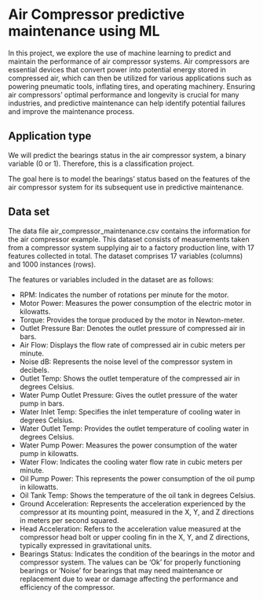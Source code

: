 # Air Compressor predictive maintenance using ML

In this project, we explore the use of machine learning to predict and maintain the performance of air compressor systems. Air compressors are essential devices that convert power into potential energy stored in compressed air, which can then be utilized for various applications such as powering pneumatic tools, inflating tires, and operating machinery. Ensuring air compressors’ optimal performance and longevity is crucial for many industries, and predictive maintenance can help identify potential failures and improve the maintenance process.

## Application type
We will predict the bearings status in the air compressor system, a binary variable (0 or 1). Therefore, this is a classification project.

The goal here is to model the bearings’ status based on the features of the air compressor system for its subsequent use in predictive maintenance.

## Data set
The data file air_compressor_maintenance.csv contains the information for the air compressor example. This dataset consists of measurements taken from a compressor system supplying air to a factory production line, with 17 features collected in total. The dataset comprises 17 variables (columns) and 1000 instances (rows).

The features or variables included in the dataset are as follows:

* RPM: Indicates the number of rotations per minute for the motor.
* Motor Power: Measures the power consumption of the electric motor in kilowatts.
* Torque: Provides the torque produced by the motor in Newton-meter.
* Outlet Pressure Bar: Denotes the outlet pressure of compressed air in bars.
* Air Flow: Displays the flow rate of compressed air in cubic meters per minute.
* Noise dB: Represents the noise level of the compressor system in decibels.
* Outlet Temp: Shows the outlet temperature of the compressed air in degrees Celsius.
* Water Pump Outlet Pressure: Gives the outlet pressure of the water pump in bars.
* Water Inlet Temp: Specifies the inlet temperature of cooling water in degrees Celsius.
* Water Outlet Temp: Provides the outlet temperature of cooling water in degrees Celsius.
* Water Pump Power: Measures the power consumption of the water pump in kilowatts.
* Water Flow: Indicates the cooling water flow rate in cubic meters per minute.
* Oil Pump Power: This represents the power consumption of the oil pump in kilowatts.
* Oil Tank Temp: Shows the temperature of the oil tank in degrees Celsius.
* Ground Acceleration: Represents the acceleration experienced by the compressor at its mounting point, measured in the X, Y, and Z directions in meters per second squared.
* Head Acceleration: Refers to the acceleration value measured at the compressor head bolt or upper cooling fin in the X, Y, and Z directions, typically expressed in gravitational units.
* Bearings Status: Indicates the condition of the bearings in the motor and compressor system. The values can be ‘Ok’ for properly functioning bearings or ‘Noise’ for bearings that may need maintenance or replacement due to wear or damage affecting the performance and efficiency of the compressor.
